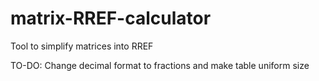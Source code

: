 # matrix-RREF-calculator
Tool to simplify matrices into RREF

TO-DO:
Change decimal format to fractions and make table uniform size